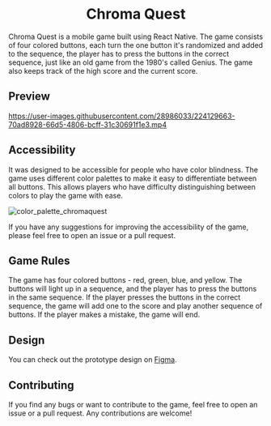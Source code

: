 <h1 align="center">Chroma Quest</h1>

Chroma Quest is a mobile game built using React Native. The game consists of four colored buttons, each turn the one button it's randomized and added to the sequence, the player has to press the buttons in the correct sequence, just like an old game from the 1980's called Genius. The game also keeps track of the high score and the current score.

## Preview

https://user-images.githubusercontent.com/28986033/224129663-70ad8928-66d5-4806-bcff-31c30691f1e3.mp4

## Accessibility

It was designed to be accessible for people who have color blindness. The game uses different color palettes to make it easy to differentiate between all buttons. This allows players who have difficulty distinguishing between colors to play the game with ease.

![color_palette_chromaquest](https://user-images.githubusercontent.com/28986033/224130105-b8e89cf4-a613-49c6-94ff-4878cc749e43.png)

If you have any suggestions for improving the accessibility of the game, please feel free to open an issue or a pull request.

## Game Rules

The game has four colored buttons - red, green, blue, and yellow. The buttons will light up in a sequence, and the player has to press the buttons in the same sequence. If the player presses the buttons in the correct sequence, the game will add one to the score and play another sequence of buttons. If the player makes a mistake, the game will end.

## Design

You can check out the prototype design on [Figma](https://www.figma.com/file/fXikEUFlm72T9fC2a7rCZ1/Chroma-Quest-8-bit?node-id=0%3A1&t=xNjIAgcoCFKDlmd5-1).

## Contributing

If you find any bugs or want to contribute to the game, feel free to open an issue or a pull request. Any contributions are welcome!

